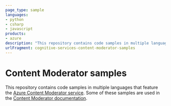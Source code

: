 ```yaml
---
page_type: sample
languages:
- python
- csharp
- javascript
products:
- azure
description: "This repository contains code samples in multiple languages that feature the Azure Content Moderator service."
urlFragment: cognitive-services-content-moderator-samples
---
```


# Content Moderator samples

This repository contains code samples in multiple languages that feature the [Azure Content Moderator service](https://azure.microsoft.com/services/cognitive-services/content-moderator/). Some of these samples are used in the [Content Moderator documentation](https://docs.microsoft.com/azure/cognitive-services/content-moderator/overview).
